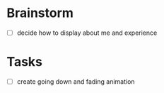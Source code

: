 # Brainstorm
- [ ] decide how to display about me and experience
# Tasks
- [ ] create going down and fading animation 
